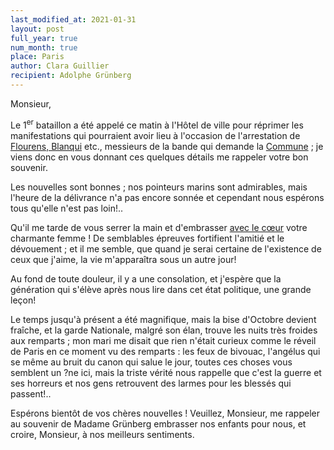```yaml
---
last_modified_at: 2021-01-31
layout: post
full_year: true
num_month: true
place: Paris
author: Clara Guillier
recipient: Adolphe Grünberg
---
```


Monsieur,

Le 1<sup>er</sup> bataillon a été appelé ce matin à l'Hôtel de ville pour réprimer les
manifestations qui pourraient avoir lieu à l'occasion de l'arrestation de
<ins class="straight">Flourens, Blanqui</ins> etc., messieurs de la bande qui
demande la <ins class="straight">Commune</ins> ; je viens donc en vous donnant
ces quelques détails me rappeler votre bon souvenir.

Les nouvelles sont bonnes ; nos pointeurs marins sont admirables, mais l'heure
de la délivrance n'a pas encore sonnée et cependant nous espérons tous qu'elle
n'est pas loin!..

Qu'il me tarde de vous serrer la main et d'embrasser <ins class="straight">avec
le cœur</ins> votre charmante femme ! De semblables épreuves fortifient
l'amitié et le dévouement ; et il me semble, que quand je serai certaine de
l'existence de ceux que j'aime, la vie m'apparaîtra sous un autre jour!

Au fond de toute douleur, il y a une consolation, et j'espère que la génération
qui s'élève après nous lire dans cet état politique, une grande leçon!

Le temps jusqu'à présent a été magnifique, mais la bise d'Octobre devient
fraîche, et la garde Nationale, malgré son élan, trouve les nuits très froides
aux remparts ; mon mari me disait que rien n'était curieux comme le réveil de
Paris en ce moment vu des remparts : les feux de bivouac, l'angélus qui se même
au bruit du canon qui salue le jour, toutes ces choses vous semblent un ?ne
ici, mais la triste vérité nous rappelle que c'est la guerre et ses horreurs et
nos gens retrouvent des larmes pour les blessés qui passent!..

Espérons bientôt de vos chères nouvelles ! Veuillez, Monsieur, me rappeler au
souvenir de Madame Grünberg embrasser nos enfants pour nous, et croire,
Monsieur, à nos meilleurs sentiments.
